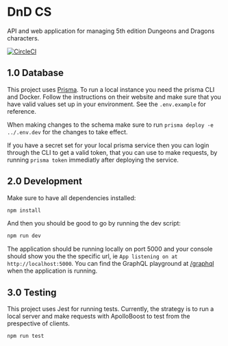 # DnD CS

API and web application for managing 5th edition Dungeons and Dragons characters.

[![CircleCI](https://circleci.com/gh/frebliklo/dndcs-server/tree/master.svg?style=svg)](https://circleci.com/gh/frebliklo/dndcs-server/tree/master)

## 1.0 Database

This project uses [Prisma](https://www.prisma.io/). To run a local instance you need the prisma CLI and Docker. Follow the instructions on their website and make sure that you have valid values set up in your environment. See the `.env.example` for reference.

When making changes to the schema make sure to run `prisma deploy -e ../.env.dev` for the changes to take effect.

If you have a secret set for your local prisma service then you can login through the CLI to get a valid token, that you can use to make requests, by running `prisma token` immediatly after deploying the service.

## 2.0 Development

Make sure to have all dependencies installed:

```bash
npm install
```

And then you should be good to go by running the dev script:

```bash
npm run dev
```

The application should be running locally on port 5000 and your console should show you the the specific url, ie `App listening on at http://localhost:5000`. You can find the GraphQL playground at [/graphql](http://localhost:5000/graphql) when the application is running.

## 3.0 Testing

This project uses Jest for running tests. Currently, the strategy is to run a local server and make requests with ApolloBoost to test from the prespective of clients.

```bash
npm run test
```
